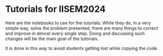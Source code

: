 # Tutorials for IISEM2024

Here are the notebooks to use for the tutorials. While they do, in a very simple way, solve the problem presented, there are many things to correct and improve in almost every single step. Doing and discussing such changes will be the main goal of the tutorials. 

It is done in this way to avoid students getting lost while copying the code. 
